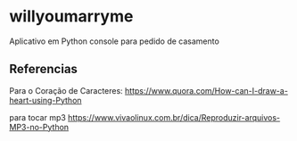 # willyoumarryme

Aplicativo em Python console para pedido de casamento

## Referencias

Para o Coração de Caracteres: <https://www.quora.com/How-can-I-draw-a-heart-using-Python>

para tocar mp3 <https://www.vivaolinux.com.br/dica/Reproduzir-arquivos-MP3-no-Python>
